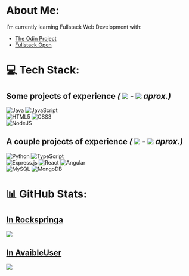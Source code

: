 # About Me:

I’m currently learning Fullstack Web Development with:
* [The Odin Project](theodinproject.com)
* [Fullstack Open](fullstackopen.com)


# 💻 Tech Stack:

## Some projects of experience _( ![](https://geps.dev/progress/40) - ![](https://geps.dev/progress/65) aprox.)_

![Java](https://img.shields.io/badge/java-%23ED8B00.svg?style=for-the-badge&logo=java&logoColor=white) ![JavaScript](https://img.shields.io/badge/javascript-%23323330.svg?style=for-the-badge&logo=javascript&logoColor=%23F7DF1E)<br />
![HTML5](https://img.shields.io/badge/html5-%23E34F26.svg?style=for-the-badge&logo=html5&logoColor=white) ![CSS3](https://img.shields.io/badge/css3-%231572B6.svg?style=for-the-badge&logo=css3&logoColor=white)<br />
![NodeJS](https://img.shields.io/badge/node.js-6DA55F?style=for-the-badge&logo=node.js&logoColor=white)

## A couple projects of experience _( ![](https://geps.dev/progress/10) - ![](https://geps.dev/progress/30) aprox.)_

![Python](https://img.shields.io/badge/python-3670A0?style=for-the-badge&logo=python&logoColor=ffdd54) ![TypeScript](https://img.shields.io/badge/typescript-%23007ACC.svg?style=for-the-badge&logo=typescript&logoColor=white)<br />
![Express.js](https://img.shields.io/badge/express.js-%23404d59.svg?style=for-the-badge&logo=express&logoColor=%2361DAFB) ![React](https://img.shields.io/badge/react-%2320232a.svg?style=for-the-badge&logo=react&logoColor=%2361DAFB) ![Angular](https://img.shields.io/badge/angular-%23DD0031.svg?style=for-the-badge&logo=angular&logoColor=white)<br />
![MySQL](https://img.shields.io/badge/mysql-%2300f.svg?style=for-the-badge&logo=mysql&logoColor=white) ![MongoDB](https://img.shields.io/badge/MongoDB-%234ea94b.svg?style=for-the-badge&logo=mongodb&logoColor=white)


# 📊 GitHub Stats:

## [In Rockspringa](https://github.com/Rockspringa)

![](https://github-readme-stats.vercel.app/api/top-langs/?username=Rockspringa&exclude_repo=Chatty-Bot-Hyperskill&theme=dark&hide_border=false&include_all_commits=true&count_private=true&layout=compact)

## [In AvaibleUser](https://github.com/AvaibleUser)

![](https://github-readme-stats.vercel.app/api/top-langs/?username=AvaibleUser&exclude_repo=Taken&theme=dark&hide_border=false&include_all_commits=true&count_private=true&layout=compact)
